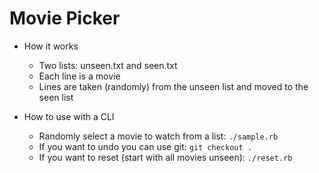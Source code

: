 # Movie Picker

* How it works
  - Two lists: unseen.txt and seen.txt
  - Each line is a movie
  - Lines are taken (randomly) from the unseen list and moved to the seen list

* How to use with a CLI
  - Randomly select a movie to watch from a list: `./sample.rb`
  - If you want to undo you can use git: `git checkout .`
  - If you want to reset (start with all movies unseen): `./reset.rb`
